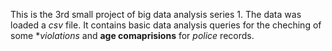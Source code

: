 This is the 3rd small project of big data analysis series 1. The data was loaded a *csv* file.
It contains basic data analysis queries for the cheching of some **violations* and **age comaprisions** for *police* records.
